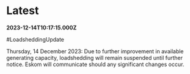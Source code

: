 # Latest

**2023-12-14T10:17:15.000Z**

\#LoadsheddingUpdate 

Thursday, 14 December 2023: Due to further improvement in available generating capacity, loadshedding will remain suspended until further notice. Eskom will communicate should any significant changes occur.
